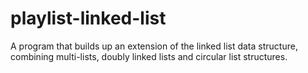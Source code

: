 # playlist-linked-list
A program that builds up an extension of the linked list data structure, combining multi-lists, doubly linked lists and circular list structures.

